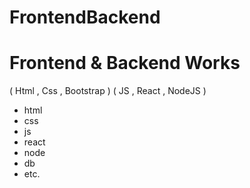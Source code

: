# FrontendBackend
Frontend &amp; Backend Works
============================
( Html , Css , Bootstrap )
( JS , React , NodeJS )

* html 
* css  
* js 
* react
* node
* db
* etc.
